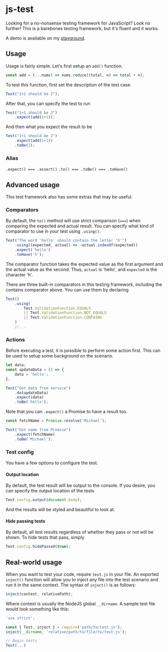 # js-test

Looking for a no-nonsense testing framework for JavaScript? Look no further! This is a barebones testing framework, but it's fluent and it works.

A demo is available on my [playground](https://www.michaelcheng.us/playground/lib-js/test/).

## Usage
Usage is fairly simple. Let's first setup an `add()` function.

```javascript
const add = (...nums) => nums.reduce((total, n) => total + n);
```

To test this function, first set the description of the test case.

```javascript
Test("1+1 should be 2");
```

After that, you can specify the test to run

```javascript
Test("1+1 should be 2")
	.expect(add(1+1));
```

And then what you expect the result to be

```javascript
Test("1+1 should be 2")
	.expect(add(1+1))
	.toBe(2);
```

### Alias
`.expect() === .assert()`
`.to() === .toBe() === .toHave()`

## Advanced usage
This test framework also has some extras that may be useful.

### Comparators
By default, the `to()` method will use strict comparison (`===`) when comparing the expected and actual result. You can specify what kind of comparator to use in your test using `.using()`.

```javascript
Test("The word 'hello' should contain the letter 'h'")
	.using((expected, actual) => ~actual.indexOf(expected))
	.expect('hello')
	.toHave('h');
```

The comparator function takes the expected value as the first argument and the actual value as the second. Thus, `actual` is 'hello', and `expected` is the character 'h'.

There are three built-in comparators in this testing framework, including the contains comparator above. You can use them by declaring

```javascript
Test()
	.using(
		Test.ValidationFunction.EQUALS
		|| Test.ValidationFunction.NOT_EQUALS
		|| Test.ValidationFunction.CONTAINS
	)
	//...
```

### Actions
Before executing a test, it is possible to perform some action first. This can be used to setup some background on the scenario.

```javascript
let data;
const updateData = () => {
	data = 'hello';
};

Test("Get data from service")
	.do(updateData)
	.expect(data)
	.toBe('hello');
```

Note that you can `.expect()` a Promise to have a result too.

```javascript
const fetchName = Promise.resolve('Michael');

Test("Get name from Promise")
	.expect(fetchName)
	.toBe('Michael');
```

### Test config
You have a few options to configure the test.

#### Output location
By default, the test result will be output to the console. If you desire, you can specify the output location of the tests

```javascript
Test.config.output(document.body);
```

And the results will be styled and beautiful to look at.

#### Hide passing tests
By default, all test results regardless of whether they pass or not will be shown. To hide tests that pass, simply

```javascript
Test.config.hidePassed(true);
```

## Real-world usage
When you want to test your code, require `test.js` in your file. An exported `inject()` function will allow you to inject any file into the test scenario and run it in the same context. The syntax of `inject()` is as follows:

```javascript
inject(context, relativePath);
```

Where context is usually the NodeJS global `__dirname`. A sample test file would look something like this:

```javascript
'use strict';

const { Test, inject } = require('path/to/test.js');
inject(__dirname, 'relative/path/to/file/to/test.js');

// Begin tests
Test(...)
```
